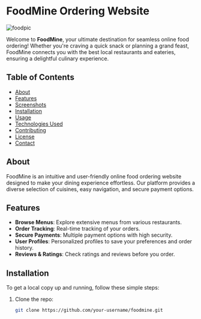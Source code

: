 # FoodMine Ordering Website

![foodpic](https://github.com/user-attachments/assets/1098af55-604e-4c13-b57f-67abee04b860)

Welcome to **FoodMine**, your ultimate destination for seamless online food ordering! Whether you're craving a quick snack or planning a grand feast, FoodMine connects you with the best local restaurants and eateries, ensuring a delightful culinary experience.

## Table of Contents
- [About](#about)
- [Features](#features)
- [Screenshots](#screenshots)
- [Installation](#installation)
- [Usage](#usage)
- [Technologies Used](#technologies-used)
- [Contributing](#contributing)
- [License](#license)
- [Contact](#contact)

## About
FoodMine is an intuitive and user-friendly online food ordering website designed to make your dining experience effortless. Our platform provides a diverse selection of cuisines, easy navigation, and secure payment options.

## Features
- **Browse Menus**: Explore extensive menus from various restaurants.
- **Order Tracking**: Real-time tracking of your orders.
- **Secure Payments**: Multiple payment options with high security.
- **User Profiles**: Personalized profiles to save your preferences and order history.
- **Reviews & Ratings**: Check ratings and reviews before you order.

## Installation
To get a local copy up and running, follow these simple steps:

1. Clone the repo:
   ```sh
   git clone https://github.com/your-username/foodmine.git
